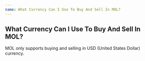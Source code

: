 ```yaml
---
name: What Currency Can I Use To Buy And Sell In MOL?
---
```


## What Currency Can I Use To Buy And Sell In MOL?

MOL only supports buying and selling in USD (United States Dollar) currency.




